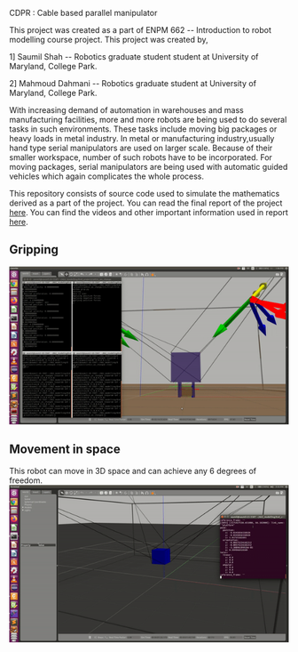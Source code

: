 CDPR : Cable based parallel manipulator

This project was created as a part of ENPM 662 -- Introduction to robot modelling course project. This project was created by,

1] Saumil Shah -- Robotics graduate student student at University of Maryland, College Park.

2] Mahmoud Dahmani -- Robotics graduate student at University of Maryland, College Park.

With increasing demand of automation in warehouses and mass manufacturing facilities, more and more robots are being used to do several tasks in such environments. These
tasks include moving big packages or heavy loads in metal industry. In metal or manufacturing industry,usually hand type serial manipulators are used on larger scale. Because
of their smaller workspace, number of such robots have to be incorporated. For moving
packages, serial manipulators are being used with automatic guided vehicles which again
complicates the whole process.

This repository consists of source code used to simulate the mathematics derived as a part of the project. You can read the final report of the project [here](https://github.com/SaumilShah66/CDPR-Robot-modelling-project/blob/master/Report.pdf). You can find the videos and other important information used in report [here](https://github.com/SaumilShah66/CDPR-Robot-modelling-project/tree/master/results).

## Gripping 

![gripping](https://github.com/SaumilShah66/CDPR-Robot-modelling-project/blob/master/results/grip.gif)

## Movement in space

This robot can move in 3D space and can achieve any 6 degrees of freedom. 
![movements](https://github.com/SaumilShah66/CDPR-Robot-modelling-project/blob/master/results/move.gif)

